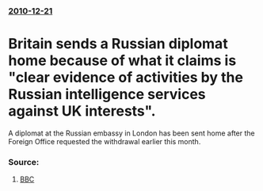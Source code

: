 ### [2010-12-21](/news/2010/12/21/index.md)

# Britain sends a Russian diplomat home because of what it claims is "clear evidence of activities by the Russian intelligence services against UK interests". 

A diplomat at the Russian embassy in London has been sent home after the Foreign Office requested the withdrawal earlier this month.


### Source:

1. [BBC](http://www.bbc.co.uk/news/uk-politics-12054798)
